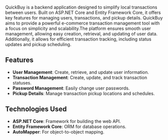 QuickBuy is a backend application designed to simplify local transactions between users. Built on ASP.NET Core and Entity Framework Core, it offers key features for managing users, transactions, and pickup details. QuickBuy aims to provide a powerful e-commerce transaction management tool with a focus on simplicity and scalability.The platform ensures smooth user management, allowing easy creation, retrieval, and updating of user data. Additionally, it allows for efficient transaction tracking, including status updates and pickup scheduling.

## Features
- **User Management**: Create, retrieve, and update user information.
- **Transaction Management**: Create, update, and track transaction statuses.
- **Password Management**: Easily change user passwords.
- **Pickup Details**: Manage transaction pickup locations and schedules.

## Technologies Used
- **ASP.NET Core**: Framework for building the web API.
- **Entity Framework Core**: ORM for database operations.
- **AutoMapper**: For object-to-object mapping.
